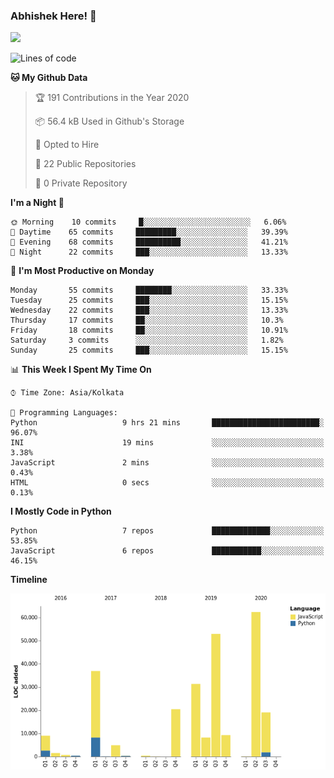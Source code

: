 ### Abhishek Here! 👋
![](https://komarev.com/ghpvc/?username=5parkp1ug&color=green)

<!--
**5parkp1ug/5parkp1ug** is a ✨ _special_ ✨ repository because its `README.md` (this file) appears on your GitHub profile.

Here are some ideas to get you started:

- 🔭 I’m currently working on ...
- 🌱 I’m currently learning ...
- 👯 I’m looking to collaborate on ...
- 🤔 I’m looking for help with ...
- 💬 Ask me about ...
- 📫 How to reach me: ...
- 😄 Pronouns: ...
- ⚡ Fun fact: ...
-->

<!--START_SECTION:waka-->
![Lines of code](https://img.shields.io/badge/From%20Hello%20World%20I%27ve%20Written-11.9%20million%20lines%20of%20code-blue)

**🐱 My Github Data** 

> 🏆 191 Contributions in the Year 2020
 > 
> 📦 56.4 kB Used in Github's Storage 
 > 
> 💼 Opted to Hire
 > 
> 📜 22 Public Repositories
 > 
> 🔑 0 Private Repository 
 > 
**I'm a Night 🦉** 

```text
🌞 Morning    10 commits     █░░░░░░░░░░░░░░░░░░░░░░░░   6.06% 
🌆 Daytime    65 commits     █████████░░░░░░░░░░░░░░░░   39.39% 
🌃 Evening    68 commits     ██████████░░░░░░░░░░░░░░░   41.21% 
🌙 Night      22 commits     ███░░░░░░░░░░░░░░░░░░░░░░   13.33%

```
📅 **I'm Most Productive on Monday** 

```text
Monday       55 commits     ████████░░░░░░░░░░░░░░░░░   33.33% 
Tuesday      25 commits     ███░░░░░░░░░░░░░░░░░░░░░░   15.15% 
Wednesday    22 commits     ███░░░░░░░░░░░░░░░░░░░░░░   13.33% 
Thursday     17 commits     ██░░░░░░░░░░░░░░░░░░░░░░░   10.3% 
Friday       18 commits     ██░░░░░░░░░░░░░░░░░░░░░░░   10.91% 
Saturday     3 commits      ░░░░░░░░░░░░░░░░░░░░░░░░░   1.82% 
Sunday       25 commits     ███░░░░░░░░░░░░░░░░░░░░░░   15.15%

```


📊 **This Week I Spent My Time On** 

```text
⌚︎ Time Zone: Asia/Kolkata

💬 Programming Languages: 
Python                   9 hrs 21 mins       ████████████████████████░   96.07% 
INI                      19 mins             ░░░░░░░░░░░░░░░░░░░░░░░░░   3.38% 
JavaScript               2 mins              ░░░░░░░░░░░░░░░░░░░░░░░░░   0.43% 
HTML                     0 secs              ░░░░░░░░░░░░░░░░░░░░░░░░░   0.13%

```

**I Mostly Code in Python** 

```text
Python                   7 repos             █████████████░░░░░░░░░░░░   53.85% 
JavaScript               6 repos             ███████████░░░░░░░░░░░░░░   46.15%

```


**Timeline**

![Chart not found](https://github.com/5parkp1ug/5parkp1ug/blob/master/charts/bar_graph.png) 


<!--END_SECTION:waka-->
